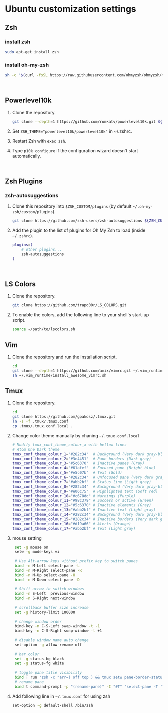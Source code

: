 # Ubuntu customization settings
## Zsh

### install zsh

```bash
sudo apt-get install zsh
```

### install oh-my-zsh

```bash
sh -c "$(curl -fsSL https://raw.githubusercontent.com/ohmyzsh/ohmyzsh/master/tools/install.sh)"
```

<br />

## Powerlevel10k

1. Clone the repository.
    ```bash
    git clone --depth=1 https://github.com/romkatv/powerlevel10k.git ${ZSH_CUSTOM:-$HOME/.oh-my-zsh/custom}/themes/powerlevel10k
    ```

2. Set `ZSH_THEME="powerlevel10k/powerlevel10k"` in ~/.zshrc.

3. Restart Zsh with `exec zsh`.

4. Type `p10k configure` if the configuration wizard doesn't start automatically.

<br />

## Zsh Plugins

### zsh-autosuggestions

1. Clone this repository into `$ZSH_CUSTOM/plugins` (by default `~/.oh-my-zsh/custom/plugins`).

    ```bash
    git clone https://github.com/zsh-users/zsh-autosuggestions ${ZSH_CUSTOM:-~/.oh-my-zsh/custom}/plugins/zsh-autosuggestions
    ```

2. Add the plugin to the list of plugins for Oh My Zsh to load (inside `~/.zshrc`).

    ```bash
    plugins=( 
        # other plugins...
        zsh-autosuggestions
    )
    ```

<br />

## LS Colors

1. Clone the repository.

    ```bash
    git clone https://github.com/trapd00r/LS_COLORS.git
    ```
2. To enable the colors, add the following line to your shell's start-up script.

    ```bash
    source ~/path/to/lscolors.sh
    ```

## Vim

1. Clone the repository and run the installation script.

    ```bash
    cd
    git clone --depth=1 https://github.com/amix/vimrc.git ~/.vim_runtime
    sh ~/.vim_runtime/install_awesome_vimrc.sh
    ```

## Tmux

1. Clone the repository.

    ```bash
    cd
    git clone https://github.com/gpakosz/.tmux.git
    ln -s -f .tmux/.tmux.conf
    cp .tmux/.tmux.conf.local .
    ```

2. Change color theme manually by chaning `~/.tmux.conf.local`

   ```bash
   # Modify tmux_conf_theme_colour_x with bellow lines
   # Atom One Dark theme
   tmux_conf_theme_colour_1="#282c34"  # Background (Very dark gray-blue)
   tmux_conf_theme_colour_2="#3e4451"  # Pane borders (Dark gray)
   tmux_conf_theme_colour_3="#5c6370"  # Inactive panes (Gray)
   tmux_conf_theme_colour_4="#61afef"  # Focused pane (Bright blue)
   tmux_conf_theme_colour_5="#e5c07b"  # Text (Gold)
   tmux_conf_theme_colour_6="#282c34"  # Unfocused pane (Very dark gray-blue)
   tmux_conf_theme_colour_7="#abb2bf"  # Status line (Light gray)
   tmux_conf_theme_colour_8="#282c34"  # Background (Very dark gray-blue)
   tmux_conf_theme_colour_9="#e06c75"  # Highlighted text (Soft red)
   tmux_conf_theme_colour_10="#c678dd" # Warnings (Purple)
   tmux_conf_theme_colour_11="#98c379" # Success or active (Green)
   tmux_conf_theme_colour_12="#5c6370" # Inactive elements (Gray)
   tmux_conf_theme_colour_13="#abb2bf" # Inactive text (Light gray)
   tmux_conf_theme_colour_14="#282c34" # Background (Very dark gray-blue)
   tmux_conf_theme_colour_15="#282c34" # Inactive borders (Very dark gray-blue)
   tmux_conf_theme_colour_16="#d19a66" # Alerts (Orange)
   tmux_conf_theme_colour_17="#abb2bf" # Text (Light gray)
   ```
3. mouse setting
   ```bash
    set -g mouse on
    setw -g mode-keys vi
    
    # Use Alt-arrow keys without prefix key to switch panes
    bind -n M-Left select-pane -L
    bind -n M-Right select-pane -R
    bind -n M-Up select-pane -U
    bind -n M-Down select-pane -D
    
    # Shift arrow to switch windows
    bind -n S-Left  previous-window
    bind -n S-Right next-window
    
    # scrollback buffer size increase
    set -g history-limit 100000
    
    # change window order
    bind-key -n C-S-Left swap-window -t -1
    bind-key -n C-S-Right swap-window -t +1
    
    # disable window name auto change
    set-option -g allow-rename off
    
    # bar color
    set -g status-bg black
    set -g status-fg white
    
    # toggle pane title visibility
    bind T run 'zsh -c "arr=( off top ) && tmux setw pane-border-status \${arr[\$(( \${arr[(I)#{pane-border-status}]} % 2 + 1 ))]}"'
    # rename pane
    bind t command-prompt -p "(rename-pane)" -I "#T" "select-pane -T '%%'"
   ```
  
5. Add following line in `~/.tmux.conf` for using zsh

   ```bash
   set-option -g default-shell /bin/zsh
   ```
